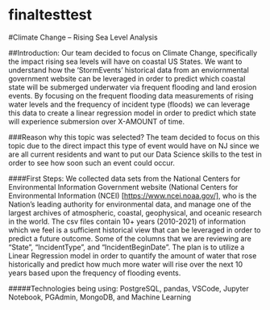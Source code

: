 # finaltesttest

#Climate Change – Rising Sea Level Analysis

##Introduction: Our team decided to focus on Climate Change, specifically the impact rising sea levels will have on coastal US States. 
We want to understand how the ‘StormEvents’ historical data from an enviornmental government website can be leveraged in order to predict which coastal state 
will be submerged underwater via frequent flooding and land erosion events. By focusing on the frequent flooding data measurements of rising water levels and the frequency of incident type (floods) 
we can leverage this data to create a linear regression model in order to predict which state will experience submersion over X-AMOUNT of time.

###Reason why this topic was selected? 
The team decided to focus on this topic due to the direct impact this type of event would have on NJ since we are all current residents and want to put our Data Science skills to the test 
in order to see how soon such an event could occur.

####First Steps:
We collected data sets from the National Centers for Environmental Information Government website (National Centers for Environmental Information (NCEI) [https://www.ncei.noaa.gov/], 
who is the Nation’s leading authority for environmental data, and manage one of the largest archives of atmospheric, coastal, geophysical, and oceanic research in the world. 
The csv files contain 10+ years (2010-2021) of information which we feel is a sufficient historical view that can be leveraged in order to predict a future outcome. 
Some of the columns that we are reviewing are “State”, “IncidentType”, and “IncidentBeginDate”. The plan is to utilize a Linear Regression model in order to quantify the amount of water 
that rose historically and predict how much more water will rise over the next 10 years based upon the frequency of flooding events.

#####Technologies being using: 
PostgreSQL, pandas, VSCode, Jupyter Notebook, PGAdmin, MongoDB, and Machine Learning